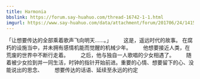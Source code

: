 ```yaml
---
title: Harmonia
bbslink: https://forum.say-huahuo.com/thread-16742-1-1.html
imgurl: https://www.say-huahuo.com/data/attachment/forum/201706/24/141535tfwqjx19iff9gfth.jpg
---
```


「让想要传达的全部乘着歌声飞向明天……。」
　　这是，遥远时代的故事。
在腐朽的设施当中，并未拥有感情机能而觉醒的机械少年。
　　他想要接近人类，在荒废的世界中不断行走着。
　　之后，他与独自一人歌唱的少女相遇了。
　　随着被少女捡到并一同生活，时钟的指针开始前进。重要的心情、想要留下的心、没能说出的思念、
　　想要传达的话语、延续至永远的约定<!--more-->

